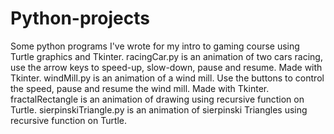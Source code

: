 # Python-projects
Some python programs I've wrote for my intro to gaming course using Turtle graphics and Tkinter.
racingCar.py is an animation of two cars racing, use the arrow keys to speed-up, slow-down, pause and resume. Made with Tkinter.
windMill.py is an animation of a wind mill. Use the buttons to control the speed, pause and resume the wind mill. Made with Tkinter.
fractalRectangle is an animation of drawing using recursive function on Turtle.
sierpinskiTriangle.py is an animation of sierpinski Triangles using recursive function on Turtle.
